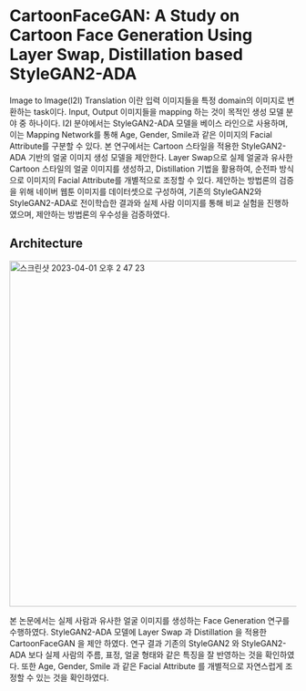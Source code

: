 # CartoonFaceGAN: A Study on Cartoon Face Generation Using Layer Swap, Distillation based StyleGAN2-ADA

Image to Image(I2I) Translation 이란 입력 이미지들을 특정 domain의 이미지로 변환하는 task이다. Input, Output 이미지들을 mapping 하는 것이 목적인 생성 모델 분야 중 하나이다. I2I 분야에서는 StyleGAN2-ADA 모델을 베이스
라인으로 사용하며, 이는 Mapping Network를 통해 Age, Gender, Smile과 같은 이미지의 Facial Attribute를 구분할 수 있다. 본 연구에서는 Cartoon 스타일을 적용한 StyleGAN2-ADA 기반의 얼굴 이미지 생성 모델을 제안한다. Layer Swap으로
실제 얼굴과 유사한 Cartoon 스타일의 얼굴 이미지를 생성하고, Distillation 기법을 활용하여, 순전파 방식으로 이미지의 Facial Attribute를 개별적으로 조정할 수 있다. 제안하는 방법론의 검증을 위해 네이버 웹툰 이미지를 데이터셋으로
구성하여, 기존의 StyleGAN2와 StyleGAN2-ADA로 전이학습한 결과와 실제 사람 이미지를 통해 비교 실험을 진행하 였으며, 제안하는 방법론의 우수성을 검증하였다.

## Architecture

<img width="607" alt="스크린샷 2023-04-01 오후 2 47 23" src="https://user-images.githubusercontent.com/126544082/229268059-773658b0-8b85-4727-8841-46dc5f4b160f.png">

본 논문에서는 실제 사람과 유사한 얼굴 이미지를 생성하는 Face Generation 연구를 수행하였다. StyleGAN2-ADA 모델에 Layer Swap 과 Distillation 을 적용한 CartoonFaceGAN 을 제안
하였다. 연구 결과 기존의 StyleGAN2 와 StyleGAN2-ADA 보다 실제 사람의 주름, 표정, 얼굴 형태와 같은 특징을 잘 반영하는 것을 확인하였다. 또한 Age, Gender, Smile 과 같은 Facial Attribute 를
개별적으로 자연스럽게 조정할 수 있는 것을 확인하였다.
